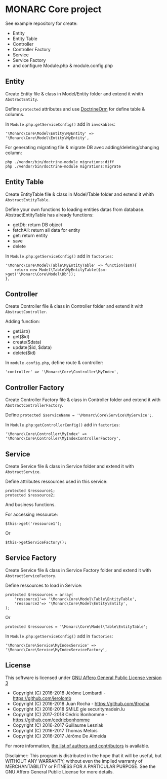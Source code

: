 MONARC Core project
===================


See example repository for create:

* Entity
* Entity Table
* Controller
* Controller Factory
* Service
* Service Factory
* and configure Module.php & module.config.php

Entity
------

Create Entity file & class in Model/Entity folder and extend it whith `AbstractEntity`.

Define `protected` attributes and use [DoctrineOrm][1] for define table & columns.

In `Module.php:getServiceConfig()` add in `invokables`:

	'\Monarc\Core\Model\Entity\MyEntity' => '\Monarc\Core\Model\Entity\MyEntity',

For generating migrating file & migrate DB avec adding/deleting/changing column:

	php ./vendor/bin/doctrine-module migrations:diff
	php ./vendor/bin/doctrine-module migrations:migrate


Entity Table
------------

Create EntityTable file & class in Model/Table folder and extend it whith `AbstractEntityTable`.

Define your own functions fo loading entities datas from database.
AbstractEntityTable has already functions:

* getDb: return DB object
* fetchAll: return all data for entity
* get: return entity
* save
* delete

In `Module.php:getServiceConfig()` add in `factories`:

	'\Monarc\Core\Model\Table\MyEntityTable' => function($sm){
        return new Model\Table\MyEntityTable($sm->get('\Monarc\Core\Model\Db'));
    },


Controller
----------

Create Controller file & class in Controller folder and extend it with `AbstractController`.

Adding function:

* getList()
* get($id)
* create($data)
* update($id, $data)
* delete($id)

In `module.config.php`, define route & controller:

	'controller' => '\Monarc\Core\Controller\MyIndex',


Controller Factory
------------------

Create Controller Factory file & class in Controller folder and extend it with `AbstractControllerFactory`.

Define `protected $serviceName = '\Monarc\Core\Service\MyService';`.

In `Module.php:getControllerConfig()` add in `factories`:

	'\Monarc\Core\Controller\MyIndex' => '\Monarc\Core\Controller\MyIndexControllerFactory',


Service
-------

Create Service file & class in Service folder and extend it with `AbstractService`.

Define attributes ressources used in this service:

	protected $ressource1;
	protected $ressource2;

And business functions.

For accessing ressource:

	$this->get('ressource1');

Or

	$this->getServiceFactory();


Service Factory
---------------

Create Service file & class in Service Factory folder and extend it with `AbstractServiceFactory`.

Define ressources to load in Service:

	protected $ressources = array(
		'ressource1'=> '\Monarc\Core\Model\Table\EntityTable',
		'ressource2'=> '\Monarc\Core\Model\Entity\Entity',
	);

Or

	protected $ressources = '\Monarc\Core\Model\Table\EntityTable';

In `Module.php:getServiceConfig()` add in `factories`:

	'\Monarc\Core\Service\MyIndexService' => '\Monarc\Core\Service\MyIndexServiceFactory',


License
-------

This software is licensed under
[GNU Affero General Public License version 3](http://www.gnu.org/licenses/agpl-3.0.html)

- Copyright (C) 2016-2018 Jérôme Lombardi - https://github.com/jerolomb
- Copyright (C) 2016-2018 Juan Rocha - https://github.com/jfrocha
- Copyright (C) 2016-2018 SMILE gie securitymadein.lu
- Copyright (C) 2017-2018 Cédric Bonhomme - https://github.com/cedricbonhomme
- Copyright (C) 2016-2017 Guillaume Lesniak
- Copyright (C) 2016-2017 Thomas Metois
- Copyright (C) 2016-2017 Jérôme De Almeida

For more information, [the list of authors and contributors](AUTHORS) is available.

Disclaimer: This program is distributed in the hope that it will be useful, but
WITHOUT ANY WARRANTY; without even the implied warranty of MERCHANTABILITY or
FITNESS FOR A PARTICULAR PURPOSE.
See the GNU Affero General Public License for more details.



[^1]: https://stevenwilliamalexander.wordpress.com/2013/09/25/zf2-restful-api-example/
[^2]: https://www.youtube.com/watch?v=CGEDNMzWoFk
[^3]: http://docs.doctrine-project.org/projects/doctrine-orm/en/latest/reference/basic-mapping.html

[1]: http://docs.doctrine-project.org/projects/doctrine-orm/en/latest/reference/basic-mapping.html
